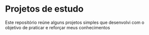 # Projetos de estudo 

Este repositório reúne alguns projetos simples que desenvolvi com o objetivo de praticar e reforçar meus conhecimentos
